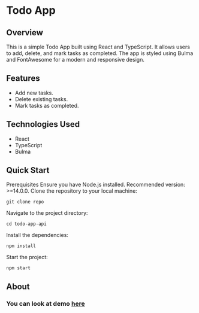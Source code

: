 # Todo App

## Overview
This is a simple Todo App built using React and TypeScript. It allows users to add, delete, and mark tasks as completed. The app is styled using Bulma and FontAwesome for a modern and responsive design.

## Features
 - Add new tasks.
 - Delete existing tasks.
 - Mark tasks as completed.

## Technologies Used
 - React
 - TypeScript
 - Bulma

## Quick Start
Prerequisites
Ensure you have Node.js installed. Recommended version: >=14.0.0.
Clone the repository to your local machine:

`git clone repo`

Navigate to the project directory:

`cd todo-app-api`

Install the dependencies:

`npm install`

Start the project:

`npm start`

## About
 ### You can look at demo [here](https://illya-onyshchuk.github.io/todo-app/)
